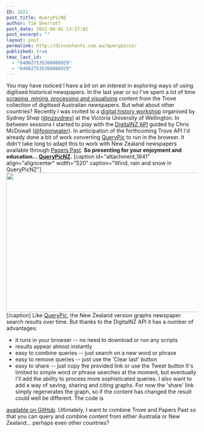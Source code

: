 ```yaml
---
ID: 1621
post_title: QueryPicNZ
author: Tim Sherratt
post_date: 2012-04-01 13:17:02
post_excerpt: ""
layout: post
permalink: http://discontents.com.au/querypicnz/
published: true
tmac_last_id:
  - "640027535368060929"
  - "640027535368060929"
---
```

You may have noticed I have a bit on an interest in exploring ways of using digitised historical newspapers. In the last year or so I've spent a lot of time [scraping, mining, processing and visualising][1] content from the Trove collection of digitised Australian newspapers. But what about other countries? Recently I was invited to a [digital history workshop][2] organised by Sydney Shep ([@nzsydney][3]) at the Victoria University of Wellington. In between sessions I started to play with the [DigitalNZ API][4] guided by Chris McDowall ([@fogonwater][5]). In anticipation of the forthcoming Trove API I'd already done a bit of work converting [QueryPic][6] to run in the browser. It didn't take long to adapt this to work with New Zealand newspapers available through [Papers Past][7]. **So presenting for your enjoyment and education... [QueryPicNZ][8].** [caption id="attachment_1641" align="aligncenter" width="520" caption="Wind, rain and snow in QueryPicNZ"][<img class="size-large wp-image-1641" title="Screen Shot 2012-04-01 at 1.07.28 PM" src="http://discontents.com.au/wp-content/uploads/2012/04/Screen-Shot-2012-04-01-at-1.07.28-PM-520x367.png" alt="" width="520" height="367" />][9][/caption] Like [QueryPic][6], the New Zealand version graphs newspaper search results over time. But thanks to the DigitalNZ API it has a number of advantages: 
*   it runs in your browser -- no need to download or run any scripts
*   results appear almost instantly
*   easy to combine queries -- just search on a new word or phrase
*   easy to remove queries -- just use the 'Clear last' button
*   easy to share -- just copy the provided link or use the Tweet button It's limited to simple word or phrase searches at the moment, but eventually I'll add the ability to process more sophisticated queries. I also want to add a way of saving, sharing and citing graphs. For now the 'share' link simply regenerates the graph, so if the content has changed the result could well be different. The code is 

[available on GitHub][10]. Ultimately, I want to combine Trove and Papers Past so that you can query and combine content from either Australia or New Zealand... perhaps even other countries?

 [1]: http://discontents.com.au/tag/trove
 [2]: http://victoria.ac.nz/wtapress/research/digital-history-workshop-2012
 [3]: https://twitter.com/#!/nzsydney
 [4]: http://www.digitalnz.org/developers
 [5]: https://twitter.com/#!/fogonwater
 [6]: http://discontents.com.au/shed/hacks/querypic "QueryPic"
 [7]: http://paperspast.natlib.govt.nz/cgi-bin/paperspast
 [8]: http://wraggelabs.com/shed/querypicnz
 [9]: http://wraggelabs.com/shed/querypicnz/?q=wind&q=rain&q=snow
 [10]: https://github.com/wragge/QueryPicNZ